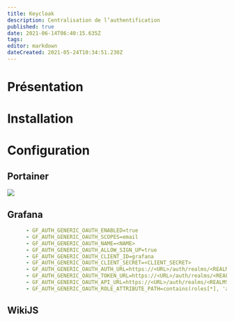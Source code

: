 ```yaml
---
title: Keycloak
description: Centralisation de l’authentification
published: true
date: 2021-06-14T06:40:15.635Z
tags: 
editor: markdown
dateCreated: 2021-05-24T10:34:51.230Z
---
```


# Présentation

# Installation

# Configuration

## Portainer

![](/images/image_2021-05-03_212514.png)

## Grafana

```yaml
      - GF_AUTH_GENERIC_OAUTH_ENABLED=true
      - GF_AUTH_GENERIC_OAUTH_SCOPES=email
      - GF_AUTH_GENERIC_OAUTH_NAME=<NAME>
      - GF_AUTH_GENERIC_OAUTH_ALLOW_SIGN_UP=true
      - GF_AUTH_GENERIC_OAUTH_CLIENT_ID=grafana
      - GF_AUTH_GENERIC_OAUTH_CLIENT_SECRET=<CLIENT_SECRET>
      - GF_AUTH_GENERIC_OAUTH_AUTH_URL=https://<URL>/auth/realms/<REALMS>/protocol/openid-connect/auth
      - GF_AUTH_GENERIC_OAUTH_TOKEN_URL=https://<URL>/auth/realms/<REALMS>/protocol/openid-connect/token
      - GF_AUTH_GENERIC_OAUTH_API_URL=https://<URL>/auth/realms/<REALMS>/protocol/openid-connect/userinfo
      - GF_AUTH_GENERIC_OAUTH_ROLE_ATTRIBUTE_PATH=contains(roles[*], 'admin') && 'Admin' || contains(roles[*], 'editor') && 'Editor' || 'Viewer'
```

## WikiJS